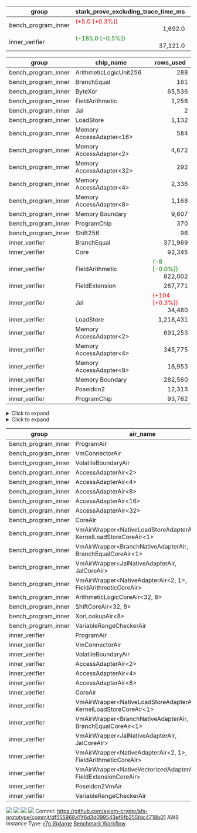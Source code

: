 | group | stark_prove_excluding_trace_time_ms | total_cells | total_cells_used | total_proof_time_ms | trace_gen_time_ms | verify_program_compile_ms |
| --- | --- | --- | --- | --- | --- | --- |
| bench_program_inner | <span style="color: red">(+5.0 [+0.3%])</span> <div style='text-align: right'>1,692.0</div>  | <div style='text-align: right'>3,972,475</div>  | <div style='text-align: right'>590,858</div>  | <span style="color: red">(+7.0 [+0.4%])</span> <div style='text-align: right'>1,723.0</div>  | <span style="color: red">(+2.0 [+6.9%])</span> <div style='text-align: right'>31.0</div>  |  |
| inner_verifier | <span style="color: green">(-185.0 [-0.5%])</span> <div style='text-align: right'>37,121.0</div>  | <div style='text-align: right'>292,028,440</div>  | <span style="color: red">(+800 [+0.0%])</span> <div style='text-align: right'>117,648,108</div>  | <span style="color: green">(-95.0 [-0.2%])</span> <div style='text-align: right'>41,141.0</div>  | <span style="color: red">(+90.0 [+2.3%])</span> <div style='text-align: right'>4,020.0</div>  | <span style="color: red">(+11.0 [+2.6%])</span> <div style='text-align: right'>436.0</div>  |

| group | chip_name | rows_used |
| --- | --- | --- |
| bench_program_inner | ArithmeticLogicUnit256 | <div style='text-align: right'>288</div>  |
| bench_program_inner | BranchEqual | <div style='text-align: right'>161</div>  |
| bench_program_inner | ByteXor | <div style='text-align: right'>65,536</div>  |
| bench_program_inner | FieldArithmetic | <div style='text-align: right'>1,256</div>  |
| bench_program_inner | Jal | <div style='text-align: right'>2</div>  |
| bench_program_inner | LoadStore | <div style='text-align: right'>1,132</div>  |
| bench_program_inner | Memory AccessAdapter<16> | <div style='text-align: right'>584</div>  |
| bench_program_inner | Memory AccessAdapter<2> | <div style='text-align: right'>4,672</div>  |
| bench_program_inner | Memory AccessAdapter<32> | <div style='text-align: right'>292</div>  |
| bench_program_inner | Memory AccessAdapter<4> | <div style='text-align: right'>2,336</div>  |
| bench_program_inner | Memory AccessAdapter<8> | <div style='text-align: right'>1,168</div>  |
| bench_program_inner | Memory Boundary | <div style='text-align: right'>9,607</div>  |
| bench_program_inner | ProgramChip | <div style='text-align: right'>370</div>  |
| bench_program_inner | Shift256 | <div style='text-align: right'>96</div>  |
| inner_verifier | BranchEqual | <div style='text-align: right'>371,969</div>  |
| inner_verifier | Core | <div style='text-align: right'>92,345</div>  |
| inner_verifier | FieldArithmetic | <span style="color: green">(-8 [-0.0%])</span> <div style='text-align: right'>822,002</div>  |
| inner_verifier | FieldExtension | <div style='text-align: right'>287,771</div>  |
| inner_verifier | Jal | <span style="color: red">(+104 [+0.3%])</span> <div style='text-align: right'>34,480</div>  |
| inner_verifier | LoadStore | <div style='text-align: right'>1,218,431</div>  |
| inner_verifier | Memory AccessAdapter<2> | <div style='text-align: right'>691,253</div>  |
| inner_verifier | Memory AccessAdapter<4> | <div style='text-align: right'>345,775</div>  |
| inner_verifier | Memory AccessAdapter<8> | <div style='text-align: right'>16,953</div>  |
| inner_verifier | Memory Boundary | <div style='text-align: right'>282,560</div>  |
| inner_verifier | Poseidon2 | <div style='text-align: right'>12,313</div>  |
| inner_verifier | ProgramChip | <div style='text-align: right'>93,762</div>  |

<details>
<summary>Click to expand</summary>

| group | dsl_ir | opcode | frequency |
| --- | --- | --- | --- |
| bench_program_inner |  | JAL | <div style='text-align: right'>1</div>  |
| bench_program_inner |  | STOREW | <div style='text-align: right'>2</div>  |
| bench_program_inner | Add256 | ADD<32,8> | <div style='text-align: right'>64</div>  |
| bench_program_inner | AddVI | ADD | <div style='text-align: right'>448</div>  |
| bench_program_inner | Alloc | ADD | <div style='text-align: right'>388</div>  |
| bench_program_inner | Alloc | LOADW | <div style='text-align: right'>388</div>  |
| bench_program_inner | Alloc | MUL | <div style='text-align: right'>388</div>  |
| bench_program_inner | And256 | AND<32,8> | <div style='text-align: right'>32</div>  |
| bench_program_inner | EqualTo256 | EQ<32,8> | <div style='text-align: right'>32</div>  |
| bench_program_inner | For | ADD | <div style='text-align: right'>32</div>  |
| bench_program_inner | For | BNE | <div style='text-align: right'>33</div>  |
| bench_program_inner | For | JAL | <div style='text-align: right'>1</div>  |
| bench_program_inner | For | STOREW | <div style='text-align: right'>1</div>  |
| bench_program_inner | IfEqI | BNE | <div style='text-align: right'>128</div>  |
| bench_program_inner | ImmV | STOREW | <div style='text-align: right'>517</div>  |
| bench_program_inner | LessThanI256 | SLT<32,8> | <div style='text-align: right'>32</div>  |
| bench_program_inner | LessThanU256 | LT<32,8> | <div style='text-align: right'>32</div>  |
| bench_program_inner | LoadV | LOADW | <div style='text-align: right'>96</div>  |
| bench_program_inner | Or256 | OR<32,8> | <div style='text-align: right'>32</div>  |
| bench_program_inner | ShiftLeft256 | SLL<32,8> | <div style='text-align: right'>32</div>  |
| bench_program_inner | ShiftRightArith256 | SRA<32,8> | <div style='text-align: right'>32</div>  |
| bench_program_inner | ShiftRightLogic256 | SRL<32,8> | <div style='text-align: right'>32</div>  |
| bench_program_inner | StoreV | STOREW | <div style='text-align: right'>128</div>  |
| bench_program_inner | Sub256 | SUB<32,8> | <div style='text-align: right'>32</div>  |
| bench_program_inner | Xor256 | XOR<32,8> | <div style='text-align: right'>32</div>  |
| inner_verifier |  | JAL | <div style='text-align: right'>1</div>  |
| inner_verifier |  | STOREW | <div style='text-align: right'>2</div>  |
| inner_verifier | AddE | FE4ADD | <div style='text-align: right'>74,017</div>  |
| inner_verifier | AddEFFI | LOADW | <div style='text-align: right'>138</div>  |
| inner_verifier | AddEFFI | STOREW | <div style='text-align: right'>414</div>  |
| inner_verifier | AddEFI | ADD | <div style='text-align: right'>220</div>  |
| inner_verifier | AddEI | ADD | <div style='text-align: right'>27,088</div>  |
| inner_verifier | AddFI | ADD | <span style="color: green">(-8 [-0.0%])</span> <div style='text-align: right'>21,939</div>  |
| inner_verifier | AddV | ADD | <div style='text-align: right'>6,680</div>  |
| inner_verifier | AddVI | ADD | <div style='text-align: right'>155,219</div>  |
| inner_verifier | Alloc | ADD | <div style='text-align: right'>25,677</div>  |
| inner_verifier | Alloc | LOADW | <div style='text-align: right'>25,677</div>  |
| inner_verifier | Alloc | MUL | <div style='text-align: right'>15,604</div>  |
| inner_verifier | AssertEqE | BNE | <div style='text-align: right'>152</div>  |
| inner_verifier | AssertEqEI | BNE | <div style='text-align: right'>4</div>  |
| inner_verifier | AssertEqF | BNE | <div style='text-align: right'>4,054</div>  |
| inner_verifier | AssertEqV | BNE | <div style='text-align: right'>1,237</div>  |
| inner_verifier | AssertEqVI | BNE | <div style='text-align: right'>204</div>  |
| inner_verifier | CycleTrackerEnd | CT_END | <div style='text-align: right'>41,125</div>  |
| inner_verifier | CycleTrackerStart | CT_START | <div style='text-align: right'>41,125</div>  |
| inner_verifier | DivE | BBE4DIV | <div style='text-align: right'>64,105</div>  |
| inner_verifier | DivEIN | BBE4DIV | <div style='text-align: right'>45</div>  |
| inner_verifier | DivEIN | STOREW | <div style='text-align: right'>180</div>  |
| inner_verifier | DivFIN | DIV | <div style='text-align: right'>107</div>  |
| inner_verifier | For | ADD | <div style='text-align: right'>259,730</div>  |
| inner_verifier | For | BNE | <div style='text-align: right'>281,417</div>  |
| inner_verifier | For | JAL | <div style='text-align: right'>21,687</div>  |
| inner_verifier | For | LOADW | <div style='text-align: right'>1,218</div>  |
| inner_verifier | For | STOREW | <div style='text-align: right'>20,469</div>  |
| inner_verifier | HintBitsF | HINT_BITS | <div style='text-align: right'>22</div>  |
| inner_verifier | HintInputVec | HINT_INPUT | <div style='text-align: right'>10,073</div>  |
| inner_verifier | IfEq | BNE | <div style='text-align: right'>10,778</div>  |
| inner_verifier | IfEqI | BNE | <div style='text-align: right'>65,884</div>  |
| inner_verifier | IfEqI | JAL | <span style="color: red">(+104 [+0.8%])</span> <div style='text-align: right'>12,771</div>  |
| inner_verifier | IfNe | BEQ | <div style='text-align: right'>6,956</div>  |
| inner_verifier | IfNe | JAL | <div style='text-align: right'>21</div>  |
| inner_verifier | IfNeI | BEQ | <div style='text-align: right'>1,283</div>  |
| inner_verifier | ImmE | STOREW | <div style='text-align: right'>7,344</div>  |
| inner_verifier | ImmF | STOREW | <div style='text-align: right'>19,407</div>  |
| inner_verifier | ImmV | STOREW | <div style='text-align: right'>14,931</div>  |
| inner_verifier | LoadE | LOADW | <div style='text-align: right'>16,568</div>  |
| inner_verifier | LoadE | LOADW2 | <div style='text-align: right'>282,644</div>  |
| inner_verifier | LoadF | LOADW | <div style='text-align: right'>11,473</div>  |
| inner_verifier | LoadF | LOADW2 | <div style='text-align: right'>105,150</div>  |
| inner_verifier | LoadV | LOADW | <div style='text-align: right'>12,278</div>  |
| inner_verifier | LoadV | LOADW2 | <div style='text-align: right'>88,947</div>  |
| inner_verifier | MulE | BBE4MUL | <div style='text-align: right'>143,776</div>  |
| inner_verifier | MulEF | MUL | <div style='text-align: right'>1,788</div>  |
| inner_verifier | MulEFI | MUL | <div style='text-align: right'>540</div>  |
| inner_verifier | MulEI | BBE4MUL | <div style='text-align: right'>1,825</div>  |
| inner_verifier | MulEI | STOREW | <div style='text-align: right'>7,300</div>  |
| inner_verifier | MulF | MUL | <div style='text-align: right'>40,787</div>  |
| inner_verifier | MulFI | MUL | <div style='text-align: right'>17</div>  |
| inner_verifier | MulV | MUL | <div style='text-align: right'>682</div>  |
| inner_verifier | MulVI | MUL | <div style='text-align: right'>8,777</div>  |
| inner_verifier | NegE | MUL | <div style='text-align: right'>160</div>  |
| inner_verifier | Poseidon2CompressBabyBear | COMP_POS2 | <div style='text-align: right'>7,539</div>  |
| inner_verifier | Poseidon2PermuteBabyBear | PERM_POS2 | <div style='text-align: right'>4,774</div>  |
| inner_verifier | StoreE | STOREW | <div style='text-align: right'>11,304</div>  |
| inner_verifier | StoreE | STOREW2 | <div style='text-align: right'>14,516</div>  |
| inner_verifier | StoreF | STOREW | <div style='text-align: right'>16,412</div>  |
| inner_verifier | StoreF | STOREW2 | <div style='text-align: right'>36,851</div>  |
| inner_verifier | StoreHintWord | ADD | <div style='text-align: right'>103,008</div>  |
| inner_verifier | StoreHintWord | SHINTW | <div style='text-align: right'>113,763</div>  |
| inner_verifier | StoreV | STOREW | <div style='text-align: right'>1,469</div>  |
| inner_verifier | StoreV | STOREW2 | <div style='text-align: right'>27,584</div>  |
| inner_verifier | SubE | FE4SUB | <div style='text-align: right'>4,003</div>  |
| inner_verifier | SubEF | LOADW | <div style='text-align: right'>382,392</div>  |
| inner_verifier | SubEF | SUB | <div style='text-align: right'>127,464</div>  |
| inner_verifier | SubEFI | ADD | <div style='text-align: right'>568</div>  |
| inner_verifier | SubEI | ADD | <div style='text-align: right'>360</div>  |
| inner_verifier | SubV | SUB | <div style='text-align: right'>23,957</div>  |
| inner_verifier | SubVI | SUB | <div style='text-align: right'>1,273</div>  |
| inner_verifier | SubVIN | SUB | <div style='text-align: right'>357</div>  |

</details>

<details>
<summary>Click to expand</summary>

| group | air_name | dsl_ir | opcode | cells_used |
| --- | --- | --- | --- | --- |
| bench_program_inner | <JalNativeAdapterAir,JalCoreAir> |  | JAL | <div style='text-align: right'>10</div>  |
| bench_program_inner | Boundary |  | JAL | <div style='text-align: right'>11</div>  |
| bench_program_inner | <NativeLoadStoreAdapterAir<1>,KernelLoadStoreCoreAir<1>> |  | STOREW | <div style='text-align: right'>82</div>  |
| bench_program_inner | Boundary |  | STOREW | <div style='text-align: right'>22</div>  |
| bench_program_inner | AccessAdapter<16> | Add256 | ADD<32,8> | <div style='text-align: right'>3,300</div>  |
| bench_program_inner | AccessAdapter<2> | Add256 | ADD<32,8> | <div style='text-align: right'>11,616</div>  |
| bench_program_inner | AccessAdapter<32> | Add256 | ADD<32,8> | <div style='text-align: right'>2,706</div>  |
| bench_program_inner | AccessAdapter<4> | Add256 | ADD<32,8> | <div style='text-align: right'>6,864</div>  |
| bench_program_inner | AccessAdapter<8> | Add256 | ADD<32,8> | <div style='text-align: right'>4,488</div>  |
| bench_program_inner | ArithmeticLogicCoreAir<32, 8> | Add256 | ADD<32,8> | <div style='text-align: right'>11,008</div>  |
| bench_program_inner | Boundary | Add256 | ADD<32,8> | <div style='text-align: right'>22,528</div>  |
| bench_program_inner | <NativeAdapterAir<2, 1>,FieldArithmeticCoreAir> | AddVI | ADD | <div style='text-align: right'>13,440</div>  |
| bench_program_inner | Boundary | AddVI | ADD | <div style='text-align: right'>22</div>  |
| bench_program_inner | <NativeAdapterAir<2, 1>,FieldArithmeticCoreAir> | Alloc | ADD | <div style='text-align: right'>11,640</div>  |
| bench_program_inner | <NativeLoadStoreAdapterAir<1>,KernelLoadStoreCoreAir<1>> | Alloc | LOADW | <div style='text-align: right'>15,908</div>  |
| bench_program_inner | Boundary | Alloc | LOADW | <div style='text-align: right'>165</div>  |
| bench_program_inner | <NativeAdapterAir<2, 1>,FieldArithmeticCoreAir> | Alloc | MUL | <div style='text-align: right'>11,640</div>  |
| bench_program_inner | AccessAdapter<16> | And256 | AND<32,8> | <div style='text-align: right'>1,600</div>  |
| bench_program_inner | AccessAdapter<2> | And256 | AND<32,8> | <div style='text-align: right'>5,632</div>  |
| bench_program_inner | AccessAdapter<32> | And256 | AND<32,8> | <div style='text-align: right'>1,312</div>  |
| bench_program_inner | AccessAdapter<4> | And256 | AND<32,8> | <div style='text-align: right'>3,328</div>  |
| bench_program_inner | AccessAdapter<8> | And256 | AND<32,8> | <div style='text-align: right'>2,176</div>  |
| bench_program_inner | ArithmeticLogicCoreAir<32, 8> | And256 | AND<32,8> | <div style='text-align: right'>5,504</div>  |
| bench_program_inner | Boundary | And256 | AND<32,8> | <div style='text-align: right'>11,264</div>  |
| bench_program_inner | ArithmeticLogicCoreAir<32, 8> | EqualTo256 | EQ<32,8> | <div style='text-align: right'>5,504</div>  |
| bench_program_inner | Boundary | EqualTo256 | EQ<32,8> | <div style='text-align: right'>352</div>  |
| bench_program_inner | <NativeAdapterAir<2, 1>,FieldArithmeticCoreAir> | For | ADD | <div style='text-align: right'>960</div>  |
| bench_program_inner | <BranchNativeAdapterAir,BranchEqualCoreAir<1>> | For | BNE | <div style='text-align: right'>759</div>  |
| bench_program_inner | <JalNativeAdapterAir,JalCoreAir> | For | JAL | <div style='text-align: right'>10</div>  |
| bench_program_inner | <NativeLoadStoreAdapterAir<1>,KernelLoadStoreCoreAir<1>> | For | STOREW | <div style='text-align: right'>41</div>  |
| bench_program_inner | Boundary | For | STOREW | <div style='text-align: right'>11</div>  |
| bench_program_inner | <BranchNativeAdapterAir,BranchEqualCoreAir<1>> | IfEqI | BNE | <div style='text-align: right'>2,944</div>  |
| bench_program_inner | <NativeLoadStoreAdapterAir<1>,KernelLoadStoreCoreAir<1>> | ImmV | STOREW | <div style='text-align: right'>21,197</div>  |
| bench_program_inner | Boundary | ImmV | STOREW | <div style='text-align: right'>1,573</div>  |
| bench_program_inner | ArithmeticLogicCoreAir<32, 8> | LessThanI256 | SLT<32,8> | <div style='text-align: right'>5,504</div>  |
| bench_program_inner | Boundary | LessThanI256 | SLT<32,8> | <div style='text-align: right'>352</div>  |
| bench_program_inner | ArithmeticLogicCoreAir<32, 8> | LessThanU256 | LT<32,8> | <div style='text-align: right'>5,504</div>  |
| bench_program_inner | Boundary | LessThanU256 | LT<32,8> | <div style='text-align: right'>352</div>  |
| bench_program_inner | <NativeLoadStoreAdapterAir<1>,KernelLoadStoreCoreAir<1>> | LoadV | LOADW | <div style='text-align: right'>3,936</div>  |
| bench_program_inner | Boundary | LoadV | LOADW | <div style='text-align: right'>33</div>  |
| bench_program_inner | AccessAdapter<16> | Or256 | OR<32,8> | <div style='text-align: right'>1,600</div>  |
| bench_program_inner | AccessAdapter<2> | Or256 | OR<32,8> | <div style='text-align: right'>5,632</div>  |
| bench_program_inner | AccessAdapter<32> | Or256 | OR<32,8> | <div style='text-align: right'>1,312</div>  |
| bench_program_inner | AccessAdapter<4> | Or256 | OR<32,8> | <div style='text-align: right'>3,328</div>  |
| bench_program_inner | AccessAdapter<8> | Or256 | OR<32,8> | <div style='text-align: right'>2,176</div>  |
| bench_program_inner | ArithmeticLogicCoreAir<32, 8> | Or256 | OR<32,8> | <div style='text-align: right'>5,504</div>  |
| bench_program_inner | Boundary | Or256 | OR<32,8> | <div style='text-align: right'>11,264</div>  |
| bench_program_inner | AccessAdapter<16> | ShiftLeft256 | SLL<32,8> | <div style='text-align: right'>1,600</div>  |
| bench_program_inner | AccessAdapter<2> | ShiftLeft256 | SLL<32,8> | <div style='text-align: right'>5,632</div>  |
| bench_program_inner | AccessAdapter<32> | ShiftLeft256 | SLL<32,8> | <div style='text-align: right'>1,312</div>  |
| bench_program_inner | AccessAdapter<4> | ShiftLeft256 | SLL<32,8> | <div style='text-align: right'>3,328</div>  |
| bench_program_inner | AccessAdapter<8> | ShiftLeft256 | SLL<32,8> | <div style='text-align: right'>2,176</div>  |
| bench_program_inner | Boundary | ShiftLeft256 | SLL<32,8> | <div style='text-align: right'>11,264</div>  |
| bench_program_inner | ShiftCoreAir<32, 8> | ShiftLeft256 | SLL<32,8> | <div style='text-align: right'>7,552</div>  |
| bench_program_inner | AccessAdapter<16> | ShiftRightArith256 | SRA<32,8> | <div style='text-align: right'>1,600</div>  |
| bench_program_inner | AccessAdapter<2> | ShiftRightArith256 | SRA<32,8> | <div style='text-align: right'>5,632</div>  |
| bench_program_inner | AccessAdapter<32> | ShiftRightArith256 | SRA<32,8> | <div style='text-align: right'>1,312</div>  |
| bench_program_inner | AccessAdapter<4> | ShiftRightArith256 | SRA<32,8> | <div style='text-align: right'>3,328</div>  |
| bench_program_inner | AccessAdapter<8> | ShiftRightArith256 | SRA<32,8> | <div style='text-align: right'>2,176</div>  |
| bench_program_inner | Boundary | ShiftRightArith256 | SRA<32,8> | <div style='text-align: right'>11,264</div>  |
| bench_program_inner | ShiftCoreAir<32, 8> | ShiftRightArith256 | SRA<32,8> | <div style='text-align: right'>7,552</div>  |
| bench_program_inner | AccessAdapter<16> | ShiftRightLogic256 | SRL<32,8> | <div style='text-align: right'>1,650</div>  |
| bench_program_inner | AccessAdapter<2> | ShiftRightLogic256 | SRL<32,8> | <div style='text-align: right'>5,808</div>  |
| bench_program_inner | AccessAdapter<32> | ShiftRightLogic256 | SRL<32,8> | <div style='text-align: right'>1,353</div>  |
| bench_program_inner | AccessAdapter<4> | ShiftRightLogic256 | SRL<32,8> | <div style='text-align: right'>3,432</div>  |
| bench_program_inner | AccessAdapter<8> | ShiftRightLogic256 | SRL<32,8> | <div style='text-align: right'>2,244</div>  |
| bench_program_inner | Boundary | ShiftRightLogic256 | SRL<32,8> | <div style='text-align: right'>11,264</div>  |
| bench_program_inner | ShiftCoreAir<32, 8> | ShiftRightLogic256 | SRL<32,8> | <div style='text-align: right'>7,552</div>  |
| bench_program_inner | <NativeLoadStoreAdapterAir<1>,KernelLoadStoreCoreAir<1>> | StoreV | STOREW | <div style='text-align: right'>5,248</div>  |
| bench_program_inner | Boundary | StoreV | STOREW | <div style='text-align: right'>1,408</div>  |
| bench_program_inner | AccessAdapter<16> | Sub256 | SUB<32,8> | <div style='text-align: right'>1,650</div>  |
| bench_program_inner | AccessAdapter<2> | Sub256 | SUB<32,8> | <div style='text-align: right'>5,808</div>  |
| bench_program_inner | AccessAdapter<32> | Sub256 | SUB<32,8> | <div style='text-align: right'>1,353</div>  |
| bench_program_inner | AccessAdapter<4> | Sub256 | SUB<32,8> | <div style='text-align: right'>3,432</div>  |
| bench_program_inner | AccessAdapter<8> | Sub256 | SUB<32,8> | <div style='text-align: right'>2,244</div>  |
| bench_program_inner | ArithmeticLogicCoreAir<32, 8> | Sub256 | SUB<32,8> | <div style='text-align: right'>5,504</div>  |
| bench_program_inner | Boundary | Sub256 | SUB<32,8> | <div style='text-align: right'>11,264</div>  |
| bench_program_inner | AccessAdapter<16> | Xor256 | XOR<32,8> | <div style='text-align: right'>1,600</div>  |
| bench_program_inner | AccessAdapter<2> | Xor256 | XOR<32,8> | <div style='text-align: right'>5,632</div>  |
| bench_program_inner | AccessAdapter<32> | Xor256 | XOR<32,8> | <div style='text-align: right'>1,312</div>  |
| bench_program_inner | AccessAdapter<4> | Xor256 | XOR<32,8> | <div style='text-align: right'>3,328</div>  |
| bench_program_inner | AccessAdapter<8> | Xor256 | XOR<32,8> | <div style='text-align: right'>2,176</div>  |
| bench_program_inner | ArithmeticLogicCoreAir<32, 8> | Xor256 | XOR<32,8> | <div style='text-align: right'>5,504</div>  |
| bench_program_inner | Boundary | Xor256 | XOR<32,8> | <div style='text-align: right'>11,264</div>  |
| inner_verifier | <JalNativeAdapterAir,JalCoreAir> |  | JAL | <div style='text-align: right'>10</div>  |
| inner_verifier | Boundary |  | JAL | <div style='text-align: right'>11</div>  |
| inner_verifier | <NativeLoadStoreAdapterAir<1>,KernelLoadStoreCoreAir<1>> |  | STOREW | <div style='text-align: right'>82</div>  |
| inner_verifier | Boundary |  | STOREW | <div style='text-align: right'>22</div>  |
| inner_verifier | <NativeVectorizedAdapterAir<4>,FieldExtensionCoreAir> | AddE | FE4ADD | <div style='text-align: right'>2,960,680</div>  |
| inner_verifier | AccessAdapter<2> | AddE | FE4ADD | <div style='text-align: right'>220,264</div>  |
| inner_verifier | AccessAdapter<4> | AddE | FE4ADD | <div style='text-align: right'>130,156</div>  |
| inner_verifier | Boundary | AddE | FE4ADD | <div style='text-align: right'>237,776</div>  |
| inner_verifier | <NativeLoadStoreAdapterAir<1>,KernelLoadStoreCoreAir<1>> | AddEFFI | LOADW | <div style='text-align: right'>5,658</div>  |
| inner_verifier | AccessAdapter<2> | AddEFFI | LOADW | <div style='text-align: right'>924</div>  |
| inner_verifier | AccessAdapter<4> | AddEFFI | LOADW | <div style='text-align: right'>1,092</div>  |
| inner_verifier | Boundary | AddEFFI | LOADW | <div style='text-align: right'>330</div>  |
| inner_verifier | <NativeLoadStoreAdapterAir<1>,KernelLoadStoreCoreAir<1>> | AddEFFI | STOREW | <div style='text-align: right'>16,974</div>  |
| inner_verifier | AccessAdapter<2> | AddEFFI | STOREW | <div style='text-align: right'>924</div>  |
| inner_verifier | Boundary | AddEFFI | STOREW | <div style='text-align: right'>990</div>  |
| inner_verifier | <NativeAdapterAir<2, 1>,FieldArithmeticCoreAir> | AddEFI | ADD | <div style='text-align: right'>6,600</div>  |
| inner_verifier | AccessAdapter<2> | AddEFI | ADD | <div style='text-align: right'>880</div>  |
| inner_verifier | AccessAdapter<4> | AddEFI | ADD | <div style='text-align: right'>520</div>  |
| inner_verifier | Boundary | AddEFI | ADD | <div style='text-align: right'>1,364</div>  |
| inner_verifier | <NativeAdapterAir<2, 1>,FieldArithmeticCoreAir> | AddEI | ADD | <div style='text-align: right'>812,640</div>  |
| inner_verifier | AccessAdapter<2> | AddEI | ADD | <div style='text-align: right'>160,226</div>  |
| inner_verifier | AccessAdapter<4> | AddEI | ADD | <div style='text-align: right'>94,679</div>  |
| inner_verifier | Boundary | AddEI | ADD | <div style='text-align: right'>204,116</div>  |
| inner_verifier | <NativeAdapterAir<2, 1>,FieldArithmeticCoreAir> | AddFI | ADD | <span style="color: green">(-240 [-0.0%])</span> <div style='text-align: right'>658,170</div>  |
| inner_verifier | Boundary | AddFI | ADD | <div style='text-align: right'>253</div>  |
| inner_verifier | <NativeAdapterAir<2, 1>,FieldArithmeticCoreAir> | AddV | ADD | <div style='text-align: right'>200,400</div>  |
| inner_verifier | Boundary | AddV | ADD | <div style='text-align: right'>22</div>  |
| inner_verifier | <NativeAdapterAir<2, 1>,FieldArithmeticCoreAir> | AddVI | ADD | <div style='text-align: right'>4,656,570</div>  |
| inner_verifier | Boundary | AddVI | ADD | <div style='text-align: right'>8,701</div>  |
| inner_verifier | <NativeAdapterAir<2, 1>,FieldArithmeticCoreAir> | Alloc | ADD | <div style='text-align: right'>770,310</div>  |
| inner_verifier | <NativeLoadStoreAdapterAir<1>,KernelLoadStoreCoreAir<1>> | Alloc | LOADW | <div style='text-align: right'>1,052,757</div>  |
| inner_verifier | Boundary | Alloc | LOADW | <div style='text-align: right'>946</div>  |
| inner_verifier | <NativeAdapterAir<2, 1>,FieldArithmeticCoreAir> | Alloc | MUL | <div style='text-align: right'>468,120</div>  |
| inner_verifier | AccessAdapter<2> | Alloc | MUL | <div style='text-align: right'>22</div>  |
| inner_verifier | AccessAdapter<4> | Alloc | MUL | <div style='text-align: right'>26</div>  |
| inner_verifier | <BranchNativeAdapterAir,BranchEqualCoreAir<1>> | AssertEqE | BNE | <div style='text-align: right'>3,496</div>  |
| inner_verifier | AccessAdapter<2> | AssertEqE | BNE | <div style='text-align: right'>836</div>  |
| inner_verifier | AccessAdapter<4> | AssertEqE | BNE | <div style='text-align: right'>494</div>  |
| inner_verifier | <BranchNativeAdapterAir,BranchEqualCoreAir<1>> | AssertEqEI | BNE | <div style='text-align: right'>92</div>  |
| inner_verifier | AccessAdapter<2> | AssertEqEI | BNE | <div style='text-align: right'>22</div>  |
| inner_verifier | AccessAdapter<4> | AssertEqEI | BNE | <div style='text-align: right'>13</div>  |
| inner_verifier | <BranchNativeAdapterAir,BranchEqualCoreAir<1>> | AssertEqF | BNE | <div style='text-align: right'>93,242</div>  |
| inner_verifier | <BranchNativeAdapterAir,BranchEqualCoreAir<1>> | AssertEqV | BNE | <div style='text-align: right'>28,451</div>  |
| inner_verifier | <BranchNativeAdapterAir,BranchEqualCoreAir<1>> | AssertEqVI | BNE | <div style='text-align: right'>4,692</div>  |
| inner_verifier | CoreAir | CycleTrackerEnd | CT_END | <div style='text-align: right'>781,375</div>  |
| inner_verifier | CoreAir | CycleTrackerStart | CT_START | <div style='text-align: right'>781,375</div>  |
| inner_verifier | <NativeVectorizedAdapterAir<4>,FieldExtensionCoreAir> | DivE | BBE4DIV | <div style='text-align: right'>2,564,200</div>  |
| inner_verifier | AccessAdapter<2> | DivE | BBE4DIV | <div style='text-align: right'>2,804,560</div>  |
| inner_verifier | AccessAdapter<4> | DivE | BBE4DIV | <div style='text-align: right'>1,657,240</div>  |
| inner_verifier | <NativeVectorizedAdapterAir<4>,FieldExtensionCoreAir> | DivEIN | BBE4DIV | <div style='text-align: right'>1,800</div>  |
| inner_verifier | AccessAdapter<2> | DivEIN | BBE4DIV | <div style='text-align: right'>1,958</div>  |
| inner_verifier | AccessAdapter<4> | DivEIN | BBE4DIV | <div style='text-align: right'>1,157</div>  |
| inner_verifier | Boundary | DivEIN | BBE4DIV | <div style='text-align: right'>660</div>  |
| inner_verifier | <NativeLoadStoreAdapterAir<1>,KernelLoadStoreCoreAir<1>> | DivEIN | STOREW | <div style='text-align: right'>7,380</div>  |
| inner_verifier | AccessAdapter<2> | DivEIN | STOREW | <div style='text-align: right'>649</div>  |
| inner_verifier | AccessAdapter<4> | DivEIN | STOREW | <div style='text-align: right'>182</div>  |
| inner_verifier | <NativeAdapterAir<2, 1>,FieldArithmeticCoreAir> | DivFIN | DIV | <div style='text-align: right'>3,210</div>  |
| inner_verifier | <NativeAdapterAir<2, 1>,FieldArithmeticCoreAir> | For | ADD | <div style='text-align: right'>7,791,900</div>  |
| inner_verifier | <BranchNativeAdapterAir,BranchEqualCoreAir<1>> | For | BNE | <div style='text-align: right'>6,472,591</div>  |
| inner_verifier | <JalNativeAdapterAir,JalCoreAir> | For | JAL | <div style='text-align: right'>216,870</div>  |
| inner_verifier | AccessAdapter<2> | For | JAL | <div style='text-align: right'>539</div>  |
| inner_verifier | AccessAdapter<4> | For | JAL | <div style='text-align: right'>637</div>  |
| inner_verifier | <NativeLoadStoreAdapterAir<1>,KernelLoadStoreCoreAir<1>> | For | LOADW | <div style='text-align: right'>49,938</div>  |
| inner_verifier | Boundary | For | LOADW | <div style='text-align: right'>231</div>  |
| inner_verifier | <NativeLoadStoreAdapterAir<1>,KernelLoadStoreCoreAir<1>> | For | STOREW | <div style='text-align: right'>839,229</div>  |
| inner_verifier | Boundary | For | STOREW | <div style='text-align: right'>605</div>  |
| inner_verifier | CoreAir | HintBitsF | HINT_BITS | <div style='text-align: right'>418</div>  |
| inner_verifier | CoreAir | HintInputVec | HINT_INPUT | <div style='text-align: right'>191,387</div>  |
| inner_verifier | <BranchNativeAdapterAir,BranchEqualCoreAir<1>> | IfEq | BNE | <div style='text-align: right'>247,894</div>  |
| inner_verifier | <BranchNativeAdapterAir,BranchEqualCoreAir<1>> | IfEqI | BNE | <div style='text-align: right'>1,515,332</div>  |
| inner_verifier | <JalNativeAdapterAir,JalCoreAir> | IfEqI | JAL | <span style="color: red">(+1,040 [+0.8%])</span> <div style='text-align: right'>127,710</div>  |
| inner_verifier | <BranchNativeAdapterAir,BranchEqualCoreAir<1>> | IfNe | BEQ | <div style='text-align: right'>159,988</div>  |
| inner_verifier | <JalNativeAdapterAir,JalCoreAir> | IfNe | JAL | <div style='text-align: right'>210</div>  |
| inner_verifier | <BranchNativeAdapterAir,BranchEqualCoreAir<1>> | IfNeI | BEQ | <div style='text-align: right'>29,509</div>  |
| inner_verifier | <NativeLoadStoreAdapterAir<1>,KernelLoadStoreCoreAir<1>> | ImmE | STOREW | <div style='text-align: right'>301,104</div>  |
| inner_verifier | AccessAdapter<2> | ImmE | STOREW | <div style='text-align: right'>4,312</div>  |
| inner_verifier | AccessAdapter<4> | ImmE | STOREW | <div style='text-align: right'>2,548</div>  |
| inner_verifier | Boundary | ImmE | STOREW | <div style='text-align: right'>66,616</div>  |
| inner_verifier | <NativeLoadStoreAdapterAir<1>,KernelLoadStoreCoreAir<1>> | ImmF | STOREW | <div style='text-align: right'>795,687</div>  |
| inner_verifier | Boundary | ImmF | STOREW | <div style='text-align: right'>1,353</div>  |
| inner_verifier | <NativeLoadStoreAdapterAir<1>,KernelLoadStoreCoreAir<1>> | ImmV | STOREW | <div style='text-align: right'>612,171</div>  |
| inner_verifier | Boundary | ImmV | STOREW | <div style='text-align: right'>8,701</div>  |
| inner_verifier | <NativeLoadStoreAdapterAir<1>,KernelLoadStoreCoreAir<1>> | LoadE | LOADW | <div style='text-align: right'>679,288</div>  |
| inner_verifier | AccessAdapter<2> | LoadE | LOADW | <div style='text-align: right'>66,748</div>  |
| inner_verifier | AccessAdapter<4> | LoadE | LOADW | <div style='text-align: right'>39,442</div>  |
| inner_verifier | Boundary | LoadE | LOADW | <div style='text-align: right'>4,092</div>  |
| inner_verifier | <NativeLoadStoreAdapterAir<1>,KernelLoadStoreCoreAir<1>> | LoadE | LOADW2 | <div style='text-align: right'>11,588,404</div>  |
| inner_verifier | AccessAdapter<2> | LoadE | LOADW2 | <div style='text-align: right'>24,090</div>  |
| inner_verifier | AccessAdapter<4> | LoadE | LOADW2 | <div style='text-align: right'>14,235</div>  |
| inner_verifier | Boundary | LoadE | LOADW2 | <div style='text-align: right'>44</div>  |
| inner_verifier | <NativeLoadStoreAdapterAir<1>,KernelLoadStoreCoreAir<1>> | LoadF | LOADW | <div style='text-align: right'>470,393</div>  |
| inner_verifier | AccessAdapter<2> | LoadF | LOADW | <div style='text-align: right'>22,176</div>  |
| inner_verifier | AccessAdapter<4> | LoadF | LOADW | <div style='text-align: right'>13,104</div>  |
| inner_verifier | AccessAdapter<8> | LoadF | LOADW | <div style='text-align: right'>8,568</div>  |
| inner_verifier | Boundary | LoadF | LOADW | <div style='text-align: right'>286</div>  |
| inner_verifier | <NativeLoadStoreAdapterAir<1>,KernelLoadStoreCoreAir<1>> | LoadF | LOADW2 | <div style='text-align: right'>4,311,150</div>  |
| inner_verifier | AccessAdapter<2> | LoadF | LOADW2 | <div style='text-align: right'>605</div>  |
| inner_verifier | AccessAdapter<4> | LoadF | LOADW2 | <div style='text-align: right'>364</div>  |
| inner_verifier | AccessAdapter<8> | LoadF | LOADW2 | <div style='text-align: right'>391</div>  |
| inner_verifier | Boundary | LoadF | LOADW2 | <div style='text-align: right'>308</div>  |
| inner_verifier | <NativeLoadStoreAdapterAir<1>,KernelLoadStoreCoreAir<1>> | LoadV | LOADW | <div style='text-align: right'>503,398</div>  |
| inner_verifier | Boundary | LoadV | LOADW | <div style='text-align: right'>7,975</div>  |
| inner_verifier | <NativeLoadStoreAdapterAir<1>,KernelLoadStoreCoreAir<1>> | LoadV | LOADW2 | <div style='text-align: right'>3,646,827</div>  |
| inner_verifier | Boundary | LoadV | LOADW2 | <div style='text-align: right'>935</div>  |
| inner_verifier | <NativeVectorizedAdapterAir<4>,FieldExtensionCoreAir> | MulE | BBE4MUL | <div style='text-align: right'>5,751,040</div>  |
| inner_verifier | AccessAdapter<2> | MulE | BBE4MUL | <div style='text-align: right'>426,734</div>  |
| inner_verifier | AccessAdapter<4> | MulE | BBE4MUL | <div style='text-align: right'>252,161</div>  |
| inner_verifier | Boundary | MulE | BBE4MUL | <div style='text-align: right'>471,416</div>  |
| inner_verifier | <NativeAdapterAir<2, 1>,FieldArithmeticCoreAir> | MulEF | MUL | <div style='text-align: right'>53,640</div>  |
| inner_verifier | AccessAdapter<2> | MulEF | MUL | <div style='text-align: right'>8,360</div>  |
| inner_verifier | AccessAdapter<4> | MulEF | MUL | <div style='text-align: right'>4,940</div>  |
| inner_verifier | Boundary | MulEF | MUL | <div style='text-align: right'>1,232</div>  |
| inner_verifier | <NativeAdapterAir<2, 1>,FieldArithmeticCoreAir> | MulEFI | MUL | <div style='text-align: right'>16,200</div>  |
| inner_verifier | AccessAdapter<2> | MulEFI | MUL | <div style='text-align: right'>2,486</div>  |
| inner_verifier | AccessAdapter<4> | MulEFI | MUL | <div style='text-align: right'>1,469</div>  |
| inner_verifier | Boundary | MulEFI | MUL | <div style='text-align: right'>3,696</div>  |
| inner_verifier | <NativeVectorizedAdapterAir<4>,FieldExtensionCoreAir> | MulEI | BBE4MUL | <div style='text-align: right'>73,000</div>  |
| inner_verifier | AccessAdapter<2> | MulEI | BBE4MUL | <div style='text-align: right'>91,872</div>  |
| inner_verifier | AccessAdapter<4> | MulEI | BBE4MUL | <div style='text-align: right'>54,288</div>  |
| inner_verifier | Boundary | MulEI | BBE4MUL | <div style='text-align: right'>19,096</div>  |
| inner_verifier | <NativeLoadStoreAdapterAir<1>,KernelLoadStoreCoreAir<1>> | MulEI | STOREW | <div style='text-align: right'>299,300</div>  |
| inner_verifier | AccessAdapter<2> | MulEI | STOREW | <div style='text-align: right'>39,908</div>  |
| inner_verifier | AccessAdapter<4> | MulEI | STOREW | <div style='text-align: right'>23,452</div>  |
| inner_verifier | Boundary | MulEI | STOREW | <div style='text-align: right'>33</div>  |
| inner_verifier | <NativeAdapterAir<2, 1>,FieldArithmeticCoreAir> | MulF | MUL | <div style='text-align: right'>1,223,610</div>  |
| inner_verifier | Boundary | MulF | MUL | <div style='text-align: right'>11</div>  |
| inner_verifier | <NativeAdapterAir<2, 1>,FieldArithmeticCoreAir> | MulFI | MUL | <div style='text-align: right'>510</div>  |
| inner_verifier | Boundary | MulFI | MUL | <div style='text-align: right'>11</div>  |
| inner_verifier | <NativeAdapterAir<2, 1>,FieldArithmeticCoreAir> | MulV | MUL | <div style='text-align: right'>20,460</div>  |
| inner_verifier | Boundary | MulV | MUL | <div style='text-align: right'>7,469</div>  |
| inner_verifier | <NativeAdapterAir<2, 1>,FieldArithmeticCoreAir> | MulVI | MUL | <div style='text-align: right'>263,310</div>  |
| inner_verifier | Boundary | MulVI | MUL | <div style='text-align: right'>77</div>  |
| inner_verifier | <NativeAdapterAir<2, 1>,FieldArithmeticCoreAir> | NegE | MUL | <div style='text-align: right'>4,800</div>  |
| inner_verifier | AccessAdapter<2> | NegE | MUL | <div style='text-align: right'>1,012</div>  |
| inner_verifier | AccessAdapter<4> | NegE | MUL | <div style='text-align: right'>598</div>  |
| inner_verifier | Boundary | NegE | MUL | <div style='text-align: right'>968</div>  |
| inner_verifier | AccessAdapter<2> | Poseidon2CompressBabyBear | COMP_POS2 | <div style='text-align: right'>301,224</div>  |
| inner_verifier | AccessAdapter<4> | Poseidon2CompressBabyBear | COMP_POS2 | <div style='text-align: right'>177,996</div>  |
| inner_verifier | AccessAdapter<8> | Poseidon2CompressBabyBear | COMP_POS2 | <div style='text-align: right'>116,382</div>  |
| inner_verifier | Poseidon2VmAir<BabyBear> | Poseidon2CompressBabyBear | COMP_POS2 | <div style='text-align: right'>3,151,302</div>  |
| inner_verifier | AccessAdapter<2> | Poseidon2PermuteBabyBear | PERM_POS2 | <div style='text-align: right'>258,170</div>  |
| inner_verifier | AccessAdapter<4> | Poseidon2PermuteBabyBear | PERM_POS2 | <div style='text-align: right'>153,517</div>  |
| inner_verifier | AccessAdapter<8> | Poseidon2PermuteBabyBear | PERM_POS2 | <div style='text-align: right'>101,983</div>  |
| inner_verifier | Poseidon2VmAir<BabyBear> | Poseidon2PermuteBabyBear | PERM_POS2 | <div style='text-align: right'>1,995,532</div>  |
| inner_verifier | <NativeLoadStoreAdapterAir<1>,KernelLoadStoreCoreAir<1>> | StoreE | STOREW | <div style='text-align: right'>463,464</div>  |
| inner_verifier | AccessAdapter<2> | StoreE | STOREW | <div style='text-align: right'>7,898</div>  |
| inner_verifier | AccessAdapter<4> | StoreE | STOREW | <div style='text-align: right'>4,667</div>  |
| inner_verifier | Boundary | StoreE | STOREW | <div style='text-align: right'>124,344</div>  |
| inner_verifier | <NativeLoadStoreAdapterAir<1>,KernelLoadStoreCoreAir<1>> | StoreE | STOREW2 | <div style='text-align: right'>595,156</div>  |
| inner_verifier | AccessAdapter<2> | StoreE | STOREW2 | <div style='text-align: right'>63,756</div>  |
| inner_verifier | AccessAdapter<4> | StoreE | STOREW2 | <div style='text-align: right'>37,674</div>  |
| inner_verifier | Boundary | StoreE | STOREW2 | <div style='text-align: right'>16,456</div>  |
| inner_verifier | <NativeLoadStoreAdapterAir<1>,KernelLoadStoreCoreAir<1>> | StoreF | STOREW | <div style='text-align: right'>672,892</div>  |
| inner_verifier | Boundary | StoreF | STOREW | <div style='text-align: right'>180,532</div>  |
| inner_verifier | <NativeLoadStoreAdapterAir<1>,KernelLoadStoreCoreAir<1>> | StoreF | STOREW2 | <div style='text-align: right'>1,510,891</div>  |
| inner_verifier | AccessAdapter<2> | StoreF | STOREW2 | <div style='text-align: right'>152,174</div>  |
| inner_verifier | AccessAdapter<4> | StoreF | STOREW2 | <div style='text-align: right'>90,883</div>  |
| inner_verifier | AccessAdapter<8> | StoreF | STOREW2 | <div style='text-align: right'>60,877</div>  |
| inner_verifier | Boundary | StoreF | STOREW2 | <div style='text-align: right'>34,804</div>  |
| inner_verifier | <NativeAdapterAir<2, 1>,FieldArithmeticCoreAir> | StoreHintWord | ADD | <div style='text-align: right'>3,090,240</div>  |
| inner_verifier | <NativeLoadStoreAdapterAir<1>,KernelLoadStoreCoreAir<1>> | StoreHintWord | SHINTW | <div style='text-align: right'>4,664,283</div>  |
| inner_verifier | Boundary | StoreHintWord | SHINTW | <div style='text-align: right'>1,251,393</div>  |
| inner_verifier | <NativeLoadStoreAdapterAir<1>,KernelLoadStoreCoreAir<1>> | StoreV | STOREW | <div style='text-align: right'>60,229</div>  |
| inner_verifier | Boundary | StoreV | STOREW | <div style='text-align: right'>16,159</div>  |
| inner_verifier | <NativeLoadStoreAdapterAir<1>,KernelLoadStoreCoreAir<1>> | StoreV | STOREW2 | <div style='text-align: right'>1,130,944</div>  |
| inner_verifier | Boundary | StoreV | STOREW2 | <div style='text-align: right'>300,949</div>  |
| inner_verifier | <NativeVectorizedAdapterAir<4>,FieldExtensionCoreAir> | SubE | FE4SUB | <div style='text-align: right'>160,120</div>  |
| inner_verifier | AccessAdapter<2> | SubE | FE4SUB | <div style='text-align: right'>132,836</div>  |
| inner_verifier | AccessAdapter<4> | SubE | FE4SUB | <div style='text-align: right'>78,494</div>  |
| inner_verifier | Boundary | SubE | FE4SUB | <div style='text-align: right'>119,592</div>  |
| inner_verifier | <NativeLoadStoreAdapterAir<1>,KernelLoadStoreCoreAir<1>> | SubEF | LOADW | <div style='text-align: right'>15,678,072</div>  |
| inner_verifier | AccessAdapter<2> | SubEF | LOADW | <div style='text-align: right'>1,402,104</div>  |
| inner_verifier | <NativeAdapterAir<2, 1>,FieldArithmeticCoreAir> | SubEF | SUB | <div style='text-align: right'>3,823,920</div>  |
| inner_verifier | AccessAdapter<2> | SubEF | SUB | <div style='text-align: right'>1,402,104</div>  |
| inner_verifier | AccessAdapter<4> | SubEF | SUB | <div style='text-align: right'>1,657,032</div>  |
| inner_verifier | <NativeAdapterAir<2, 1>,FieldArithmeticCoreAir> | SubEFI | ADD | <div style='text-align: right'>17,040</div>  |
| inner_verifier | AccessAdapter<2> | SubEFI | ADD | <div style='text-align: right'>770</div>  |
| inner_verifier | AccessAdapter<4> | SubEFI | ADD | <div style='text-align: right'>455</div>  |
| inner_verifier | Boundary | SubEFI | ADD | <div style='text-align: right'>4,576</div>  |
| inner_verifier | <NativeAdapterAir<2, 1>,FieldArithmeticCoreAir> | SubEI | ADD | <div style='text-align: right'>10,800</div>  |
| inner_verifier | AccessAdapter<2> | SubEI | ADD | <div style='text-align: right'>2,640</div>  |
| inner_verifier | AccessAdapter<4> | SubEI | ADD | <div style='text-align: right'>1,560</div>  |
| inner_verifier | Boundary | SubEI | ADD | <div style='text-align: right'>1,232</div>  |
| inner_verifier | <NativeAdapterAir<2, 1>,FieldArithmeticCoreAir> | SubV | SUB | <div style='text-align: right'>718,710</div>  |
| inner_verifier | Boundary | SubV | SUB | <div style='text-align: right'>44</div>  |
| inner_verifier | <NativeAdapterAir<2, 1>,FieldArithmeticCoreAir> | SubVI | SUB | <div style='text-align: right'>38,190</div>  |
| inner_verifier | Boundary | SubVI | SUB | <div style='text-align: right'>7,733</div>  |
| inner_verifier | <NativeAdapterAir<2, 1>,FieldArithmeticCoreAir> | SubVIN | SUB | <div style='text-align: right'>10,710</div>  |

</details>

| group | air_name | cells | constraints | interactions | main_cols | perm_cols | prep_cols | quotient_deg | rows |
| --- | --- | --- | --- | --- | --- | --- | --- | --- | --- |
| bench_program_inner | ProgramAir | <div style='text-align: right'>9,216</div>  | <div style='text-align: right'>4</div>  | <div style='text-align: right'>1</div>  | <div style='text-align: right'>10</div>  | <div style='text-align: right'>8</div>  |  | <div style='text-align: right'>1</div>  | <div style='text-align: right'>512</div>  |
| bench_program_inner | VmConnectorAir | <div style='text-align: right'>32</div>  | <div style='text-align: right'>8</div>  | <div style='text-align: right'>3</div>  | <div style='text-align: right'>4</div>  | <div style='text-align: right'>12</div>  | <div style='text-align: right'>1</div>  | <div style='text-align: right'>2</div>  | <div style='text-align: right'>2</div>  |
| bench_program_inner | VolatileBoundaryAir | <div style='text-align: right'>376,832</div>  | <div style='text-align: right'>17</div>  | <div style='text-align: right'>4</div>  | <div style='text-align: right'>11</div>  | <div style='text-align: right'>12</div>  |  | <div style='text-align: right'>2</div>  | <div style='text-align: right'>16,384</div>  |
| bench_program_inner | AccessAdapterAir<2> | <div style='text-align: right'>573,440</div>  | <div style='text-align: right'>14</div>  | <div style='text-align: right'>5</div>  | <div style='text-align: right'>11</div>  | <div style='text-align: right'>24</div>  |  | <div style='text-align: right'>2</div>  | <div style='text-align: right'>16,384</div>  |
| bench_program_inner | AccessAdapterAir<4> | <div style='text-align: right'>303,104</div>  | <div style='text-align: right'>14</div>  | <div style='text-align: right'>5</div>  | <div style='text-align: right'>13</div>  | <div style='text-align: right'>24</div>  |  | <div style='text-align: right'>2</div>  | <div style='text-align: right'>8,192</div>  |
| bench_program_inner | AccessAdapterAir<8> | <div style='text-align: right'>167,936</div>  | <div style='text-align: right'>14</div>  | <div style='text-align: right'>5</div>  | <div style='text-align: right'>17</div>  | <div style='text-align: right'>24</div>  |  | <div style='text-align: right'>2</div>  | <div style='text-align: right'>4,096</div>  |
| bench_program_inner | AccessAdapterAir<16> | <div style='text-align: right'>100,352</div>  | <div style='text-align: right'>14</div>  | <div style='text-align: right'>5</div>  | <div style='text-align: right'>25</div>  | <div style='text-align: right'>24</div>  |  | <div style='text-align: right'>2</div>  | <div style='text-align: right'>2,048</div>  |
| bench_program_inner | AccessAdapterAir<32> | <div style='text-align: right'>66,560</div>  | <div style='text-align: right'>14</div>  | <div style='text-align: right'>5</div>  | <div style='text-align: right'>41</div>  | <div style='text-align: right'>24</div>  |  | <div style='text-align: right'>2</div>  | <div style='text-align: right'>1,024</div>  |
| bench_program_inner | CoreAir | <div style='text-align: right'>31</div>  | <div style='text-align: right'>16</div>  | <div style='text-align: right'>3</div>  | <div style='text-align: right'>19</div>  | <div style='text-align: right'>12</div>  |  | <div style='text-align: right'>2</div>  | <div style='text-align: right'>1</div>  |
| bench_program_inner | VmAirWrapper<NativeLoadStoreAdapterAir<1>, KernelLoadStoreCoreAir<1> | <div style='text-align: right'>174,080</div>  | <div style='text-align: right'>36</div>  | <div style='text-align: right'>19</div>  | <div style='text-align: right'>41</div>  | <div style='text-align: right'>44</div>  |  | <div style='text-align: right'>2</div>  | <div style='text-align: right'>2,048</div>  |
| bench_program_inner | VmAirWrapper<BranchNativeAdapterAir, BranchEqualCoreAir<1> | <div style='text-align: right'>18,176</div>  | <div style='text-align: right'>28</div>  | <div style='text-align: right'>11</div>  | <div style='text-align: right'>23</div>  | <div style='text-align: right'>48</div>  |  | <div style='text-align: right'>2</div>  | <div style='text-align: right'>256</div>  |
| bench_program_inner | VmAirWrapper<JalNativeAdapterAir, JalCoreAir> | <div style='text-align: right'>60</div>  | <div style='text-align: right'>8</div>  | <div style='text-align: right'>7</div>  | <div style='text-align: right'>10</div>  | <div style='text-align: right'>20</div>  |  | <div style='text-align: right'>2</div>  | <div style='text-align: right'>2</div>  |
| bench_program_inner | VmAirWrapper<NativeAdapterAir<2, 1>, FieldArithmeticCoreAir> | <div style='text-align: right'>135,168</div>  | <div style='text-align: right'>27</div>  | <div style='text-align: right'>15</div>  | <div style='text-align: right'>30</div>  | <div style='text-align: right'>36</div>  |  | <div style='text-align: right'>2</div>  | <div style='text-align: right'>2,048</div>  |
| bench_program_inner | ArithmeticLogicCoreAir<32, 8> | <div style='text-align: right'>223,232</div>  | <div style='text-align: right'>187</div>  | <div style='text-align: right'>65</div>  | <div style='text-align: right'>172</div>  | <div style='text-align: right'>264</div>  |  | <div style='text-align: right'>2</div>  | <div style='text-align: right'>512</div>  |
| bench_program_inner | ShiftCoreAir<32, 8> | <div style='text-align: right'>54,784</div>  | <div style='text-align: right'>3,193</div>  | <div style='text-align: right'>93</div>  | <div style='text-align: right'>236</div>  | <div style='text-align: right'>192</div>  |  | <div style='text-align: right'>2</div>  | <div style='text-align: right'>128</div>  |
| bench_program_inner | XorLookupAir<8> | <div style='text-align: right'>589,824</div>  | <div style='text-align: right'>4</div>  | <div style='text-align: right'>1</div>  | <div style='text-align: right'>1</div>  | <div style='text-align: right'>8</div>  | <div style='text-align: right'>3</div>  | <div style='text-align: right'>1</div>  | <div style='text-align: right'>65,536</div>  |
| bench_program_inner | VariableRangeCheckerAir | <div style='text-align: right'>1,179,648</div>  | <div style='text-align: right'>4</div>  | <div style='text-align: right'>1</div>  | <div style='text-align: right'>1</div>  | <div style='text-align: right'>8</div>  | <div style='text-align: right'>2</div>  | <div style='text-align: right'>1</div>  | <div style='text-align: right'>131,072</div>  |
| inner_verifier | ProgramAir | <div style='text-align: right'>2,359,296</div>  | <div style='text-align: right'>4</div>  | <div style='text-align: right'>1</div>  | <div style='text-align: right'>10</div>  | <div style='text-align: right'>8</div>  |  | <div style='text-align: right'>1</div>  | <div style='text-align: right'>131,072</div>  |
| inner_verifier | VmConnectorAir | <div style='text-align: right'>24</div>  | <div style='text-align: right'>7</div>  | <div style='text-align: right'>3</div>  | <div style='text-align: right'>4</div>  | <div style='text-align: right'>8</div>  | <div style='text-align: right'>1</div>  | <div style='text-align: right'>4</div>  | <div style='text-align: right'>2</div>  |
| inner_verifier | VolatileBoundaryAir | <div style='text-align: right'>9,961,472</div>  | <div style='text-align: right'>16</div>  | <div style='text-align: right'>4</div>  | <div style='text-align: right'>11</div>  | <div style='text-align: right'>8</div>  |  | <div style='text-align: right'>4</div>  | <div style='text-align: right'>524,288</div>  |
| inner_verifier | AccessAdapterAir<2> | <div style='text-align: right'>24,117,248</div>  | <div style='text-align: right'>11</div>  | <div style='text-align: right'>5</div>  | <div style='text-align: right'>11</div>  | <div style='text-align: right'>12</div>  |  | <div style='text-align: right'>4</div>  | <div style='text-align: right'>1,048,576</div>  |
| inner_verifier | AccessAdapterAir<4> | <div style='text-align: right'>13,107,200</div>  | <div style='text-align: right'>11</div>  | <div style='text-align: right'>5</div>  | <div style='text-align: right'>13</div>  | <div style='text-align: right'>12</div>  |  | <div style='text-align: right'>4</div>  | <div style='text-align: right'>524,288</div>  |
| inner_verifier | AccessAdapterAir<8> | <div style='text-align: right'>950,272</div>  | <div style='text-align: right'>11</div>  | <div style='text-align: right'>5</div>  | <div style='text-align: right'>17</div>  | <div style='text-align: right'>12</div>  |  | <div style='text-align: right'>4</div>  | <div style='text-align: right'>32,768</div>  |
| inner_verifier | CoreAir | <div style='text-align: right'>3,538,944</div>  | <div style='text-align: right'>15</div>  | <div style='text-align: right'>3</div>  | <div style='text-align: right'>19</div>  | <div style='text-align: right'>8</div>  |  | <div style='text-align: right'>4</div>  | <div style='text-align: right'>131,072</div>  |
| inner_verifier | VmAirWrapper<NativeLoadStoreAdapterAir<1>, KernelLoadStoreCoreAir<1> | <div style='text-align: right'>127,926,272</div>  | <div style='text-align: right'>30</div>  | <div style='text-align: right'>19</div>  | <div style='text-align: right'>41</div>  | <div style='text-align: right'>20</div>  |  | <div style='text-align: right'>8</div>  | <div style='text-align: right'>2,097,152</div>  |
| inner_verifier | VmAirWrapper<BranchNativeAdapterAir, BranchEqualCoreAir<1> | <div style='text-align: right'>22,544,384</div>  | <div style='text-align: right'>21</div>  | <div style='text-align: right'>11</div>  | <div style='text-align: right'>23</div>  | <div style='text-align: right'>20</div>  |  | <div style='text-align: right'>4</div>  | <div style='text-align: right'>524,288</div>  |
| inner_verifier | VmAirWrapper<JalNativeAdapterAir, JalCoreAir> | <div style='text-align: right'>1,441,792</div>  | <div style='text-align: right'>6</div>  | <div style='text-align: right'>7</div>  | <div style='text-align: right'>10</div>  | <div style='text-align: right'>12</div>  |  | <div style='text-align: right'>8</div>  | <div style='text-align: right'>65,536</div>  |
| inner_verifier | VmAirWrapper<NativeAdapterAir<2, 1>, FieldArithmeticCoreAir> | <div style='text-align: right'>48,234,496</div>  | <div style='text-align: right'>22</div>  | <div style='text-align: right'>15</div>  | <div style='text-align: right'>30</div>  | <div style='text-align: right'>16</div>  |  | <div style='text-align: right'>8</div>  | <div style='text-align: right'>1,048,576</div>  |
| inner_verifier | VmAirWrapper<NativeVectorizedAdapterAir<4>, FieldExtensionCoreAir> | <div style='text-align: right'>29,360,128</div>  | <div style='text-align: right'>22</div>  | <div style='text-align: right'>15</div>  | <div style='text-align: right'>40</div>  | <div style='text-align: right'>16</div>  |  | <div style='text-align: right'>8</div>  | <div style='text-align: right'>524,288</div>  |
| inner_verifier | Poseidon2VmAir<BabyBear> | <div style='text-align: right'>7,307,264</div>  | <div style='text-align: right'>374</div>  | <div style='text-align: right'>32</div>  | <div style='text-align: right'>418</div>  | <div style='text-align: right'>28</div>  |  | <div style='text-align: right'>8</div>  | <div style='text-align: right'>16,384</div>  |
| inner_verifier | VariableRangeCheckerAir | <div style='text-align: right'>1,179,648</div>  | <div style='text-align: right'>4</div>  | <div style='text-align: right'>1</div>  | <div style='text-align: right'>1</div>  | <div style='text-align: right'>8</div>  | <div style='text-align: right'>2</div>  | <div style='text-align: right'>1</div>  | <div style='text-align: right'>131,072</div>  |



[![](https://axiom-public-data-staging-us-east-1.s3.us-east-1.amazonaws.com/benchmark/github/flamegraphs/df555968a11f6d3d099543ef6fb255fdc4718b01/alu256_e2e.dsl_ir.opcode.air_name.cells_used.reverse.svg)](https://axiom-public-data-staging-us-east-1.s3.us-east-1.amazonaws.com/benchmark/github/flamegraphs/df555968a11f6d3d099543ef6fb255fdc4718b01/alu256_e2e.dsl_ir.opcode.air_name.cells_used.reverse.svg)
[![](https://axiom-public-data-staging-us-east-1.s3.us-east-1.amazonaws.com/benchmark/github/flamegraphs/df555968a11f6d3d099543ef6fb255fdc4718b01/alu256_e2e.dsl_ir.opcode.air_name.cells_used.svg)](https://axiom-public-data-staging-us-east-1.s3.us-east-1.amazonaws.com/benchmark/github/flamegraphs/df555968a11f6d3d099543ef6fb255fdc4718b01/alu256_e2e.dsl_ir.opcode.air_name.cells_used.svg)
[![](https://axiom-public-data-staging-us-east-1.s3.us-east-1.amazonaws.com/benchmark/github/flamegraphs/df555968a11f6d3d099543ef6fb255fdc4718b01/alu256_e2e.dsl_ir.opcode.frequency.reverse.svg)](https://axiom-public-data-staging-us-east-1.s3.us-east-1.amazonaws.com/benchmark/github/flamegraphs/df555968a11f6d3d099543ef6fb255fdc4718b01/alu256_e2e.dsl_ir.opcode.frequency.reverse.svg)
[![](https://axiom-public-data-staging-us-east-1.s3.us-east-1.amazonaws.com/benchmark/github/flamegraphs/df555968a11f6d3d099543ef6fb255fdc4718b01/alu256_e2e.dsl_ir.opcode.frequency.svg)](https://axiom-public-data-staging-us-east-1.s3.us-east-1.amazonaws.com/benchmark/github/flamegraphs/df555968a11f6d3d099543ef6fb255fdc4718b01/alu256_e2e.dsl_ir.opcode.frequency.svg)
Commit: https://github.com/axiom-crypto/afs-prototype/commit/df555968a11f6d3d099543ef6fb255fdc4718b01
AWS Instance Type: [r7g.16xlarge](https://instances.vantage.sh/aws/ec2/r7g.16xlarge)
[Benchmark Workflow](https://github.com/axiom-crypto/afs-prototype/actions/runs/11503938929)
